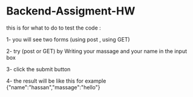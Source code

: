 # Backend-Assigment-HW
this is for what to do to test the code :

1- you will see two forms (using post , using GET)

2- try (post or GET) by Writing your massage and your name in the input box 

3- click the submit button

4- the result will be like this for example {"name":"hassan","massage":"hello"}
